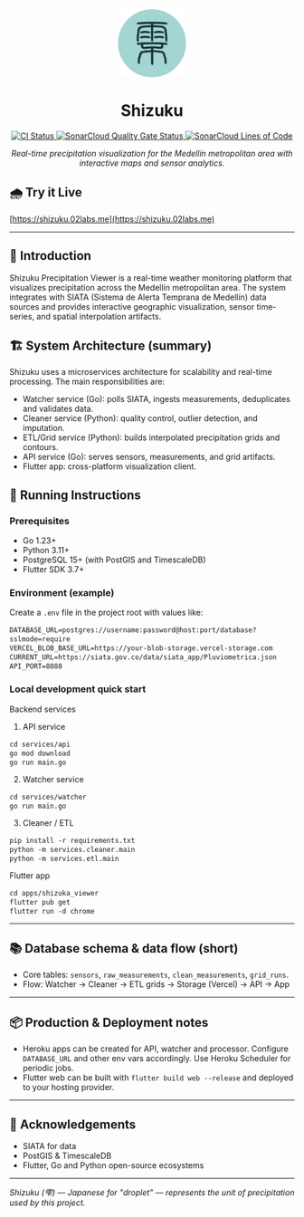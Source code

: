 <div align="center">
	<img src="apps/shizuka_viewer/assets/icons/shizuku_logo.svg" alt="Shizuku Logo" width="120"/>
	<h1>Shizuku</h1>
	<p>
		<a href="https://github.com/02loveslollipop/Shizuku-precipitation-viewer/actions">
				<img src="https://github.com/02loveslollipop/Shizuku-precipitation-viewer/actions/workflows/ci.yaml/badge.svg" alt="CI Status">
				<img src="https://sonarcloud.io/api/project_badges/measure?project=02loveslollipop_Shizuku-precipitation-viewer&metric=alert_status" alt="SonarCloud Quality Gate Status">
				<img src="https://sonarcloud.io/api/project_badges/measure?project=02loveslollipop_Shizuku-precipitation-viewer&metric=ncloc" alt="SonarCloud Lines of Code">
		</a>
	</p>
	<p><em>Real-time precipitation visualization for the Medellín metropolitan area with interactive maps and sensor analytics.</em></p>
</div>

## 🌧️ Try it Live

[https://shizuku.02labs.me](https://shizuku.02labs.me)

---

## 📌 Introduction

Shizuku Precipitation Viewer is a real-time weather monitoring platform that visualizes precipitation across the Medellín metropolitan area. The system integrates with SIATA (Sistema de Alerta Temprana de Medellín) data sources and provides interactive geographic visualization, sensor time-series, and spatial interpolation artifacts.

## 🏗️ System Architecture (summary)

Shizuku uses a microservices architecture for scalability and real-time processing. The main responsibilities are:

- Watcher service (Go): polls SIATA, ingests measurements, deduplicates and validates data.
- Cleaner service (Python): quality control, outlier detection, and imputation.
- ETL/Grid service (Python): builds interpolated precipitation grids and contours.
- API service (Go): serves sensors, measurements, and grid artifacts.
- Flutter app: cross-platform visualization client.

## 🚀 Running Instructions

### Prerequisites

- Go 1.23+
- Python 3.11+
- PostgreSQL 15+ (with PostGIS and TimescaleDB)
- Flutter SDK 3.7+

### Environment (example)

Create a `.env` file in the project root with values like:

```
DATABASE_URL=postgres://username:password@host:port/database?sslmode=require
VERCEL_BLOB_BASE_URL=https://your-blob-storage.vercel-storage.com
CURRENT_URL=https://siata.gov.co/data/siata_app/Pluviometrica.json
API_PORT=8080
```

### Local development quick start

Backend services

1. API service

```
cd services/api
go mod download
go run main.go
```

2. Watcher service

```
cd services/watcher
go run main.go
```

3. Cleaner / ETL

```
pip install -r requirements.txt
python -m services.cleaner.main
python -m services.etl.main
```

Flutter app

```
cd apps/shizuka_viewer
flutter pub get
flutter run -d chrome
```

---

## 📚 Database schema & data flow (short)

- Core tables: `sensors`, `raw_measurements`, `clean_measurements`, `grid_runs`.
- Flow: Watcher -> Cleaner -> ETL grids -> Storage (Vercel) -> API -> App

---

## 📦 Production & Deployment notes

- Heroku apps can be created for API, watcher and processor. Configure `DATABASE_URL` and other env vars accordingly. Use Heroku Scheduler for periodic jobs.
- Flutter web can be built with `flutter build web --release` and deployed to your hosting provider.

---

## 🙏 Acknowledgements

- SIATA for data
- PostGIS & TimescaleDB
- Flutter, Go and Python open-source ecosystems

---

*Shizuku (雫) — Japanese for "droplet" — represents the unit of precipitation used by this project.*
